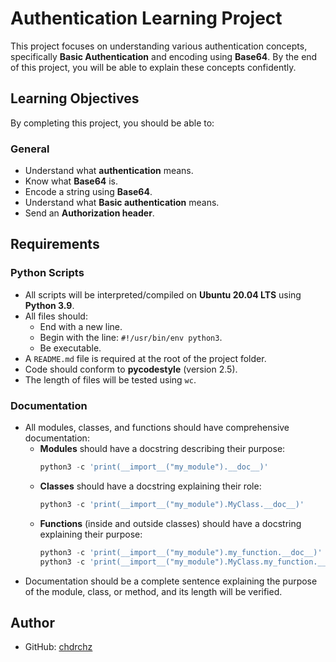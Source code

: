 # Authentication Learning Project

This project focuses on understanding various authentication concepts, specifically **Basic Authentication** and encoding using **Base64**. By the end of this project, you will be able to explain these concepts confidently.

## Learning Objectives

By completing this project, you should be able to:

### General

- Understand what **authentication** means.
- Know what **Base64** is.
- Encode a string using **Base64**.
- Understand what **Basic authentication** means.
- Send an **Authorization header**.

## Requirements

### Python Scripts

- All scripts will be interpreted/compiled on **Ubuntu 20.04 LTS** using **Python 3.9**.
- All files should:
  - End with a new line.
  - Begin with the line: `#!/usr/bin/env python3`.
  - Be executable.
- A `README.md` file is required at the root of the project folder.
- Code should conform to **pycodestyle** (version 2.5).
- The length of files will be tested using `wc`.

### Documentation

- All modules, classes, and functions should have comprehensive documentation:
  - **Modules** should have a docstring describing their purpose:
    ```python
    python3 -c 'print(__import__("my_module").__doc__)'
    ```
  - **Classes** should have a docstring explaining their role:
    ```python
    python3 -c 'print(__import__("my_module").MyClass.__doc__)'
    ```
  - **Functions** (inside and outside classes) should have a docstring explaining their purpose:
    ```python
    python3 -c 'print(__import__("my_module").my_function.__doc__)'
    python3 -c 'print(__import__("my_module").MyClass.my_function.__doc__)'
    ```
- Documentation should be a complete sentence explaining the purpose of the module, class, or method, and its length will be verified.

## Author

- GitHub: [chdrchz](https://github.com/chdrchz)
